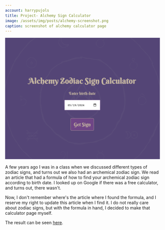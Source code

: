 ```yaml
---
account: harrypujols
title: Project- Alchemy Sign Calculator
image: /assets/img/posts/alchemy-screenshot.png
caption: screenshot of alchemy calculator page
---
```


![Alchemy Page Screenshot](/assets/img/posts/alchemy-screenshot.png)

A few years ago I was in a class when we discussed different types of zodiac signs, and turns out we also had an archemical zodiac sign. We read an article that had a formula of how to find your archemical zodiac sign according to birth date. I looked up on Google if there was a free calculator, and turns out, there wasn't.

Now, I don't remember where's the article where I found the formula, and I reserve my right to update this article when I find it. I do not really care about zodiac signs, but with the formula in hand, I decided to make that calculator page myself.

The result can be seen [here][alchemy-link].

[alchemy-link]: https://harrypujols.com/alchemy-sign
